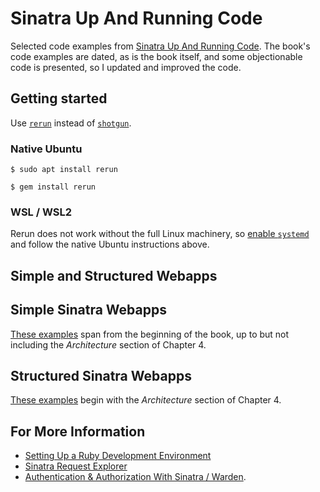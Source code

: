 # Sinatra Up And Running Code
Selected code examples from
[Sinatra Up And Running Code](https://www.oreilly.com/library/view/sinatra-up-and/9781449306847/).
The book's code examples are dated, as is the book itself,
and some objectionable code is presented,
so I updated and improved the code.


## Getting started
Use [`rerun`](https://github.com/alexch/rerun) instead of
[`shotgun`](https://github.com/rtomayko/shotgun).


### Native Ubuntu
```shell
$ sudo apt install rerun

$ gem install rerun
```


### WSL / WSL2
Rerun does not work without the full Linux machinery, so
[enable `systemd`](https://devblogs.microsoft.com/commandline/systemd-support-is-now-available-in-wsl/)
and follow the native Ubuntu instructions above.


## Simple and Structured Webapps
## Simple Sinatra Webapps
[These examples](simple/) span from the beginning of the book, up to but not including the *Architecture* section of Chapter 4.


## Structured Sinatra Webapps
[These examples](structured/) begin with the *Architecture* section of Chapter 4.


## For More Information
 - [Setting Up a Ruby Development Environment](https://www.mslinn.com/jekyll/500-ruby-setup.html)
 - [Sinatra Request Explorer](https://www.mslinn.com/blog/2022/12/02/sinatraRequestExplorer.html)
 - [Authentication & Authorization With Sinatra / Warden](https://www.mslinn.com/blog/2022/12/05/sinatra-warden.html).

